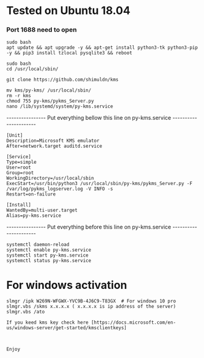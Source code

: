 


# Tested on Ubuntu 18.04
### Port 1688 need to open

```
sudo bash
apt update && apt upgrade -y && apt-get install python3-tk python3-pip -y && pip3 install tzlocal pysqlite3 && reboot
```
```
sudo bash
cd /usr/local/sbin/

git clone https://github.com/shimuldn/kms

mv kms/py-kms/ /usr/local/sbin/
rm -r kms
chmod 755 py-kms/pykms_Server.py
nano /lib/systemd/system/py-kms.service
```
---------------- Put everything bellow this line on py-kms.service ----------------------
```
[Unit]
Description=Microsoft KMS emulator
After=network.target auditd.service

[Service]
Type=simple
User=root
Group=root
WorkingDirectory=/usr/local/sbin
ExecStart=/usr/bin/python3 /usr/local/sbin/py-kms/pykms_Server.py -F /var/log/pykms_logserver.log -V INFO -s
Restart=on-failure

[Install]
WantedBy=multi-user.target
Alias=py-kms.service
```
---------------- Put everything before this line on py-kms.service ----------------------

```
systemctl daemon-reload
systemctl enable py-kms.service
systemctl start py-kms.service
systemctl status py-kms.service
```



# For windows activation
```
slmgr /ipk W269N-WFGWX-YVC9B-4J6C9-T83GX  # For windows 10 pro
slmgr.vbs /skms x.x.x.x ( x.x.x.x is ip address of the server)
slmgr.vbs /ato
```


```
If you keed kms key check here [https://docs.microsoft.com/en-us/windows-server/get-started/kmsclientkeys]



Enjoy
